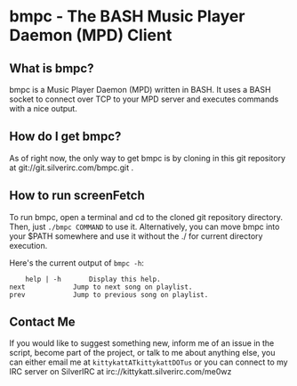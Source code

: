 bmpc - The BASH Music Player Daemon (MPD) Client
===============

What is bmpc?
---------------------

bmpc is a Music Player Daemon (MPD) written in BASH. It uses a BASH 
socket to connect over TCP to your MPD server and executes commands
with a nice output.


How do I get bmpc?
---------------------

As of right now, the only way to get bmpc is by cloning in this git
repository at git://git.silverirc.com/bmpc.git .

How to run screenFetch
------------------------

To run bmpc, open a terminal and cd to the cloned git repository
directory. Then, just `./bmpc COMMAND` to use it. Alternatively,
you can move bmpc into your $PATH somewhere and use it without the
./ for current directory execution.

Here's the current output of `bmpc -h`:

        help | -h		Display this help.
	next 			Jump to next song on playlist.
	prev			Jump to previous song on playlist.


Contact Me
------------------------

If you would like to suggest something new, inform me of an issue in the
script, become part of the project, or talk to me about anything else,
you can either email me at `kittykattATkittykattDOTus` or you can connect
to my IRC server on SilverIRC at irc://kittykatt.silverirc.com/me0wz
